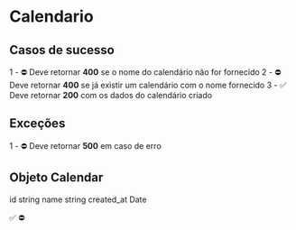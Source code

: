 # Calendario

## Casos de sucesso

1 - ⛔ Deve retornar **400** se o nome do calendário não for fornecido
2 - ⛔ Deve retornar **400** se já existir um calendário com o nome fornecido
3 - ✅ Deve retornar **200** com os dados do calendário criado


## Exceções
1 - ⛔ Deve retornar **500** em caso de erro

## Objeto Calendar
id string
name string
created_at Date


✅
⛔